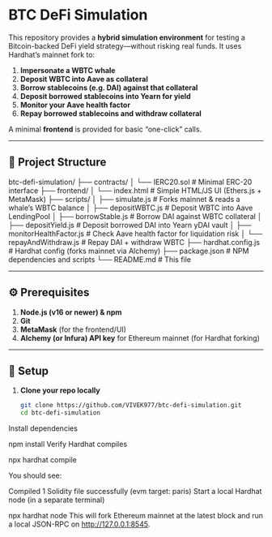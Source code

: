 # BTC DeFi Simulation

This repository provides a **hybrid simulation environment** for testing a Bitcoin-backed DeFi yield strategy—without risking real funds. It uses Hardhat’s mainnet fork to:

1. **Impersonate a WBTC whale**  
2. **Deposit WBTC into Aave as collateral**  
3. **Borrow stablecoins (e.g. DAI) against that collateral**  
4. **Deposit borrowed stablecoins into Yearn for yield**  
5. **Monitor your Aave health factor**  
6. **Repay borrowed stablecoins and withdraw collateral**  

A minimal **frontend** is provided for basic “one-click” calls.  

---

## 📁 Project Structure
btc-defi-simulation/
├── contracts/
│ └── IERC20.sol # Minimal ERC-20 interface
├── frontend/
│ └── index.html # Simple HTML/JS UI (Ethers.js + MetaMask)
├── scripts/
│ ├── simulate.js # Forks mainnet & reads a whale’s WBTC balance
│ ├── depositWBTC.js # Deposit WBTC into Aave LendingPool
│ ├── borrowStable.js # Borrow DAI against WBTC collateral
│ ├── depositYield.js # Deposit borrowed DAI into Yearn yDAI vault
│ ├── monitorHealthFactor.js # Check Aave health factor for liquidation risk
│ └── repayAndWithdraw.js # Repay DAI + withdraw WBTC
├── hardhat.config.js # Hardhat config (forks mainnet via Alchemy)
├── package.json # NPM dependencies and scripts
└── README.md # This file


---

## ⚙️ Prerequisites

1. **Node.js (v16 or newer) & npm**  
2. **Git**  
3. **MetaMask** (for the frontend/UI)  
4. **Alchemy (or Infura) API key** for Ethereum mainnet (for Hardhat forking)  

---

## 🔧 Setup

1. **Clone your repo locally**  
   ```bash
   git clone https://github.com/VIVEK977/btc-defi-simulation.git
   cd btc-defi-simulation
Install dependencies

npm install
Verify Hardhat compiles


npx hardhat compile

You should see:

Compiled 1 Solidity file successfully (evm target: paris)
Start a local Hardhat node (in a separate terminal)


npx hardhat node
This will fork Ethereum mainnet at the latest block and run a local JSON-RPC on http://127.0.0.1:8545.
